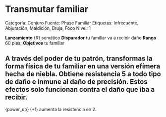 # Transmutar familiar

Categoría: Conjuro
Fuente: Phase Familiar
Etiquetas: Infrecuente, Abjuración, Maldición, Bruja, Foco
Nivel: 1

__Lanzamiento__ {R} somático
__Disparador__ tu familiar va a recibir daño
__Rango__ 60 pies; __Objetivos__ tu familiar

A través del poder de tu patrón, transformas la forma física de tu familiar en una versión efímera hecha de niebla. Obtiene __resistencia 5 a todo tipo de daño__ e inmune al daño de precisión. Estos efectos solo funcionan contra el daño que iba a recibir.
---
{power_up} (+1) aumenta la resistencia en 2.